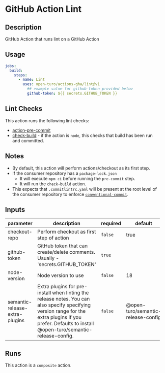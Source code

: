 # GitHub Action Lint

<!-- prettier-ignore-start -->
<!-- action-docs-description -->
## Description

GitHub Action that runs lint on a GitHub Action
<!-- action-docs-description -->
<!-- prettier-ignore-end -->

## Usage

```yaml
jobs:
  build:
    steps:
      - name: Lint
        uses: open-turo/actions-gha/lint@v1
          ## example value for github-token provided below
          github-token: ${{ secrets.GITHUB_TOKEN }}
```

## Lint Checks

This action runs the following lint checks:

- [action-pre-commit](https://github.com/open-turo/action-pre-commit)
- [check-build](../check-build/README.md) - if the action is `node`, this checks that build has been run and committed.

## Notes

- By default, this action will perform actions/checkout as its first step.
- If the consumer repository has a `package-lock.json`
  - It will execute `npm ci` before running the `pre-commit` step.
  - It will run the `check-build` action.
- This expects that `.commitlintrc.yaml` will be present at the root level of the consumer repository to enforce [`conventional-commit`](https://github.com/wagoid/commitlint-github-action).

<!-- prettier-ignore-start -->
<!-- action-docs-inputs -->
## Inputs

| parameter | description | required | default |
| --- | --- | --- | --- |
| checkout-repo | Perform checkout as first step of action | `false` | true |
| github-token | GitHub token that can create/delete comments. Usually - 'secrets.GITHUB_TOKEN' | `true` |  |
| node-version | Node version to use | `false` | 18 |
| semantic-release-extra-plugins | Extra plugins for pre-install when linting the release notes. You can also specify specifying version range for the extra plugins if you prefer.  Defaults to install @open-turo/semantic-release-config. | `false` | @open-turo/semantic-release-config  |
<!-- action-docs-inputs -->

<!-- action-docs-outputs -->

<!-- action-docs-outputs -->

<!-- action-docs-runs -->
## Runs

This action is a `composite` action.
<!-- action-docs-runs -->

<!-- action-docs-usage  -->
<!-- action-docs-usage -->
<!-- prettier-ignore-end -->
